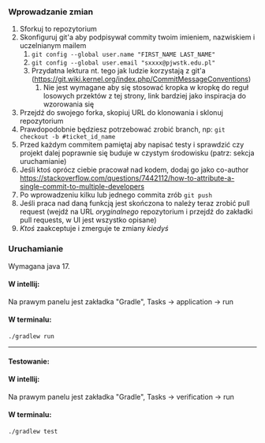 ### Wprowadzanie zmian

1. Sforkuj to repozytorium
2. Skonfiguruj git'a aby podpisywał commity twoim imieniem, nazwiskiem i uczelnianym mailem
   1. `git config --global user.name "FIRST_NAME LAST_NAME"`
   2. `git config --global user.email "sxxxx@pjwstk.edu.pl"`
   3. Przydatna lektura nt. tego jak ludzie korzystają z git'a (https://git.wiki.kernel.org/index.php/CommitMessageConventions)
      1. Nie jest wymagane aby się stosować kropka w kropkę do reguł losowych przektów z tej strony, link bardziej jako inspiracja do wzorowania się
3. Przejdź do swojego forka, skopiuj URL do klonowania i sklonuj repozytorium
4. Prawdopodobnie będziesz potrzebować zrobić branch, np: `git checkout -b #ticket_id_name`
5. Przed każdym commitem pamiętaj aby napisać testy i sprawdzić czy projekt dalej poprawnie się buduje w czystym środowisku (patrz: sekcja uruchamianie)
6. Jeśli ktoś oprócz ciebie pracował nad kodem, dodaj go jako co-author https://stackoverflow.com/questions/7442112/how-to-attribute-a-single-commit-to-multiple-developers
7. Po wprowadzeniu kilku lub jednego commita zrób `git push`
8. Jeśli praca nad daną funkcją jest skończona to należy teraz zrobić pull request (wejdź na URL _oryginalnego_ repozytorium i przejdź do zakładki pull requests, w UI jest wszystko opisane)
9. _Ktoś_ zaakceptuje i zmerguje te zmiany _kiedyś_

### Uruchamianie

Wymagana java 17.

#### W intellij:

Na prawym panelu jest zakładka "Gradle", Tasks -> application -> run

#### W terminalu:

`./gradlew run`

---
#### Testowanie:

#### W intellij:

Na prawym panelu jest zakładka "Gradle", Tasks -> verification -> run

#### W terminalu:

`./gradlew test`
